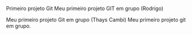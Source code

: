 Primeiro projeto Git
Meu primeiro projeto GIT em grupo (Rodrigo)

Meu primeiro projeto Git em grupo (Thays Cambi)
Meu primeiro projeto git em grupo. 
